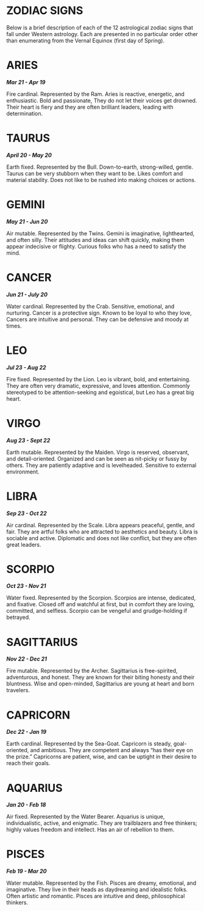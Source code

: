 

# ZODIAC  SIGNS
Below is a brief description of each of the 12 astrological zodiac signs that fall under Western astrology. Each are presented in no particular order other than enumerating from the Vernal Equinox (first day of Spring).

# ARIES

***Mar 21 - Apr 19***

Fire cardinal. Represented by the Ram. Aries is reactive, energetic, and enthusiastic. Bold and passionate, They do not let their voices get drowned. Their heart is fiery and they are often brilliant leaders, leading with determination.


# TAURUS
***April 20 - May 20***

Earth fixed. Represented by the Bull. Down-to-earth, strong-willed, gentle. Taurus can be very stubborn when they want to be. Likes comfort and material stability. Does not like to be rushed into making choices or actions.

# GEMINI
***May 21 - Jun 20***

Air mutable. Represented by the Twins. Gemini is imaginative, lighthearted, and often silly. Their attitudes and ideas can shift quickly, making them appear indecisive or flighty. Curious folks who has a need to satisfy the mind.

# CANCER
***Jun 21 - July 20***

Water cardinal. Represented by the Crab. Sensitive, emotional, and nurturing. Cancer is a protective sign. Known to be loyal to who they love, Cancers are intuitive and personal. They can be defensive and moody at times.

# LEO
***Jul 23 - Aug 22***

Fire fixed. Represented by the Lion. Leo is vibrant, bold, and entertaining. They are often very dramatic, expressive, and loves attention. Commonly stereotyped to be attention-seeking and egoistical, but Leo has a great big heart.

# VIRGO
***Aug 23 - Sept 22***

Earth mutable. Represented by the Maiden. Virgo is reserved, observant, and detail-oriented. Organized and can be seen as nit-picky or fussy by others. They are patiently adaptive and is levelheaded. Sensitive to external environment.

# LIBRA
***Sep 23 - Oct 22***

Air cardinal. Represented by the Scale. Libra appears peaceful, gentle, and fair. They are artful folks who are attracted to aesthetics and beauty. Libra is sociable and active. Diplomatic and does not like conflict, but they are often great leaders.

# SCORPIO
***Oct 23 - Nov 21***

Water fixed. Represented by the Scorpion. Scorpios are intense, dedicated, and fixative. Closed off and watchful at first, but in comfort they are loving, committed, and selfless. Scorpio can be vengeful and grudge-holding if betrayed.

# SAGITTARIUS
***Nov 22 - Dec 21***

Fire mutable. Represented by the Archer. Sagittarius is free-spirited, adventurous, and honest. They are known for their biting honesty and their bluntness. Wise and open-minded, Sagittarius are young at heart and born travelers.

# CAPRICORN
***Dec 22 - Jan 19***

Earth cardinal. Represented by the Sea-Goat. Capricorn is steady, goal-oriented, and ambitious. They are competent and always “has their eye on the prize.” Capricorns are patient, wise, and can be uptight in their desire to reach their goals.

# AQUARIUS 
***Jan 20 - Feb 18***

Air fixed. Represented by the Water Bearer. Aquarius is unique, individualistic, active, and enigmatic. They are trailblazers and free thinkers; highly values freedom and intellect. Has an air of rebellion to them.

# PISCES
***Feb 19 - Mar 20***

Water mutable. Represented by the Fish. Pisces are dreamy, emotional, and imaginative. They live in their heads as daydreaming and idealistic folks. Often artistic and romantic. Pisces are intuitive and deep, philosophical thinkers.
